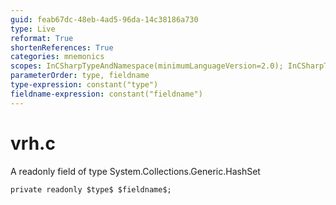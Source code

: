 ```yaml
---
guid: feab67dc-48eb-4ad5-96da-14c38186a730
type: Live
reformat: True
shortenReferences: True
categories: mnemonics
scopes: InCSharpTypeAndNamespace(minimumLanguageVersion=2.0); InCSharpTypeMember(minimumLanguageVersion=2.0)
parameterOrder: type, fieldname
type-expression: constant("type")
fieldname-expression: constant("fieldname")
---
```


# vrh.c

A readonly field of type System.Collections.Generic.HashSet<char>

```
private readonly $type$ $fieldname$;
```
